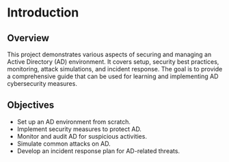 # Introduction

## Overview
This project demonstrates various aspects of securing and managing an Active Directory (AD) environment. It covers setup, security best practices, monitoring, attack simulations, and incident response. The goal is to provide a comprehensive guide that can be used for learning and implementing AD cybersecurity measures.

## Objectives
- Set up an AD environment from scratch.
- Implement security measures to protect AD.
- Monitor and audit AD for suspicious activities.
- Simulate common attacks on AD.
- Develop an incident response plan for AD-related threats.
